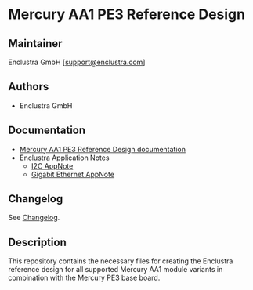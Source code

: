 # Mercury AA1 PE3 Reference Design

## Maintainer

Enclustra GmbH [support@enclustra.com]

## Authors

* Enclustra GmbH

## Documentation

* [Mercury AA1 PE3 Reference Design documentation](./doc/Mercury_AA1_PE3.pdf)
* Enclustra Application Notes
  - [I2C AppNote](https://github.com/enclustra/I2CAppNote)
  - [Gigabit Ethernet AppNote](https://github.com/enclustra/GigabitEthernetAppNote)

## Changelog
See [Changelog](changelog.md).

## Description
This repository contains the necessary files for creating the Enclustra reference design for all supported Mercury AA1 module variants in combination with the Mercury PE3 base board.
